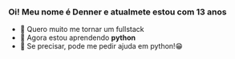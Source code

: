 ### Oi! Meu nome é Denner e atualmete estou com 13 anos
- 🔭 Quero muito me tornar um fullstack
- 🌱 Agora estou aprendendo **python**
- 💬 Se precisar, pode me pedir ajuda em python!😁
<!--
- 📫 How to reach me: ...
- 😄 Pronouns: Ele/dele
- ⚡ Fun fact: ...
- 👯 I’m looking to collaborate on ...
- 🤔 I’m looking for help with ...
